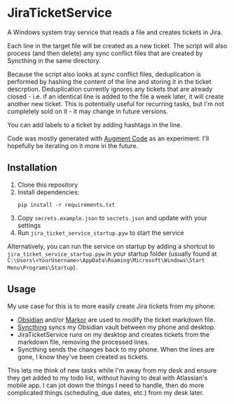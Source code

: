 # JiraTicketService

A Windows system tray service that reads a file and creates tickets in Jira.

Each line in the target file will be created as a new ticket. The script will also process (and then delete) any sync conflict files that are created by Syncthing in the same directory.

Because the script also looks at sync conflict files, deduplication is performed by hashing the content of the line and storing it in the ticket descrption. Deduplication currently ignores any tickets that are already closed - i.e. if an identical line is added to the file a week later, it will create another new ticket. This is potentially useful for recurring tasks, but I'm not completely sold on it - it may change in future versions.

You can add labels to a ticket by adding hashtags in the line.

Code was mostly generated with [Augment Code](https://augmentcode.com/) as an experiment. I'll hopefully be iterating on it more in the future.

## Installation

1. Clone this repository
2. Install dependencies:
   ```
   pip install -r requirements.txt
   ```
3. Copy `secrets.example.json` to `secrets.json` and update with your settings
4. Run `jira_ticket_service_startup.pyw` to start the service

Alternatively, you can run the service on startup by adding a shortcut to `jira_ticket_service_startup.pyw` in your startup folder (usually found at `C:\Users\<YourUsername>\AppData\Roaming\Microsoft\Windows\Start Menu\Programs\Startup`).

## Usage

My use case for this is to more easily create Jira tickets from my phone:

* [Obsidian](https://obsidian.md/) and/or [Markor](https://play.google.com/store/apps/details?id=net.gsantner.markor&hl=en_US) are used to modify the ticket markdown file.
* [Syncthing](https://syncthing.net/) syncs my Obsidian vault between my phone and desktop.
* JiraTicketService runs on my desktop and creates tickets from the markdown file, removing the processed lines.
* Syncthing sends the changes back to my phone. When the lines are gone, I know they've been created as tickets.

This lets me think of new tasks while I'm away from my desk and ensure they get added to my todo list, without having to deal with Atlassian's mobile app. I can jot down the things I need to handle, then do more complicated things (scheduling, due dates, etc.) from my desk later.

